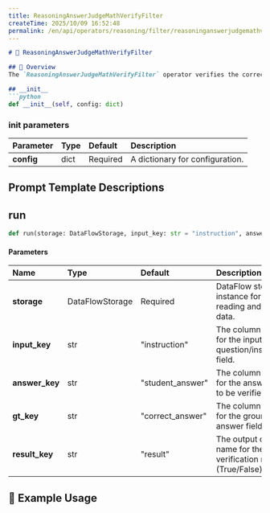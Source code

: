 ```yaml
---
title: ReasoningAnswerJudgeMathVerifyFilter
createTime: 2025/10/09 16:52:48
permalink: /en/api/operators/reasoning/filter/reasoninganswerjudgemathverifyfilter/
---
```


```markdown
# 📘 ReasoningAnswerJudgeMathVerifyFilter

## 📘 Overview
The `ReasoningAnswerJudgeMathVerifyFilter` operator verifies the correctness of mathematical answers through symbolic computation, performing expression parsing and equivalence checking.

## __init__
```python
def __init__(self, config: dict)
```
### init parameters
| Parameter | Type | Default | Description |
| :--- | :--- | :--- | :--- |
| **config** | dict | Required | A dictionary for configuration. |

## Prompt Template Descriptions


## run
```python
def run(storage: DataFlowStorage, input_key: str = "instruction", answer_key: str = "student_answer", gt_key: str = "correct_answer", result_key: str = "result")
```
#### Parameters
| Name | Type | Default | Description |
| :--- | :--- | :--- | :--- |
| **storage** | DataFlowStorage | Required | DataFlow storage instance for reading and writing data. |
| **input_key** | str | "instruction" | The column name for the input question/instruction field. |
| **answer_key** | str | "student_answer" | The column name for the answer field to be verified. |
| **gt_key** | str | "correct_answer" | The column name for the ground truth answer field. |
| **result_key** | str | "result" | The output column name for the verification result (True/False). |

## 🧠 Example Usage

```
